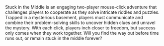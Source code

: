 Stuck in the Middle is an engaging two-player mouse-click adventure that challenges players to cooperate as they solve intricate riddles and puzzles. 
Trapped in a mysterious basement, players must communicate and combine their problem-solving skills to uncover hidden clues and unravel the mystery. 
With each click, players inch closer to freedom, but success only comes when they work together. Will you find the way out before time runs out, or remain stuck in the middle forever?
